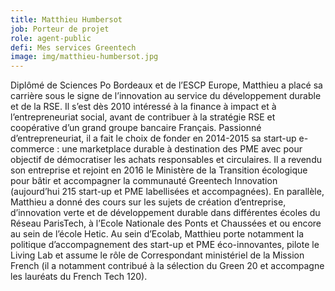 ```yaml
---
title: Matthieu Humbersot
job: Porteur de projet
role: agent-public
defi: Mes services Greentech
image: img/matthieu-humbersot.jpg
---
```

Diplômé de Sciences Po Bordeaux et de l’ESCP Europe, Matthieu a placé sa carrière sous le signe de l’innovation au service du développement durable et de la RSE. Il s’est dès 2010 intéressé à la finance à impact et à l’entrepreneuriat social, avant de contribuer à la stratégie RSE et coopérative d’un grand groupe bancaire Français. Passionné d’entrepreneuriat, il a fait le choix de fonder en 2014-2015 sa start-up e-commerce : une marketplace durable à destination des PME avec pour objectif de démocratiser les achats responsables et circulaires. Il a revendu son entreprise et rejoint en 2016 le Ministère de la Transition écologique pour bâtir et accompagner la communauté Greentech Innovation (aujourd’hui 215 start-up et PME labellisées et accompagnées). En parallèle, Matthieu a donné des cours sur les sujets de création d’entreprise, d’innovation verte et de développement durable dans différentes écoles du Réseau ParisTech, à l’Ecole Nationale des Ponts et Chaussées et ou encore au sein de l’école Hetic. Au sein d’Ecolab, Matthieu porte notamment la politique d’accompagnement des start-up et PME éco-innovantes, pilote le Living Lab et assume le rôle de Correspondant ministériel de la Mission French (il a notamment contribué à la sélection du Green 20 et accompagne les lauréats du French Tech 120).